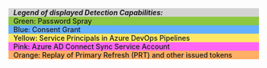 <div style="width:500px"> 
<div style="padding-left:10px;border-style:solid;border-color:black;border:0.1px;font-weight:500;background-color:#D3D3D3;font-style:italic;font-weight: 700">Legend of displayed Detection Capabilities:</div>
<div style="padding-left:10px;border-style:solid;border-color:black;border:0.1px;font-weight:500;background-color:#D3D3D3;background-color:#8ec843">Green: Password Spray</div>
<div style="padding-left:10px;border-style:solid;border-color:black;border:0.1px;font-weight:500;background-color:#D3D3D3;background-color:#66b1ff">Blue: Consent Grant</div>
<div style="padding-left:10px;border-style:solid;border-color:black;border:0.1px;font-weight:500;background-color:#D3D3D3;background-color:#ffe766">Yellow: Service Principals in Azure DevOps Pipelines</div>
<div style="padding-left:10px;border-style:solid;border-color:black;border:0.1px;font-weight:500;background-color:#D3D3D3;background-color:#ff66f4">Pink: Azure AD Connect Sync Service Account</div>
<div style="padding-left:10px;border-style:solid;border-color:black;border:0.1px;font-weight:500;background-color:#D3D3D3;background-color:#ffaf66">Orange: Replay of Primary Refresh (PRT) and other issued tokens</div>
</div>
